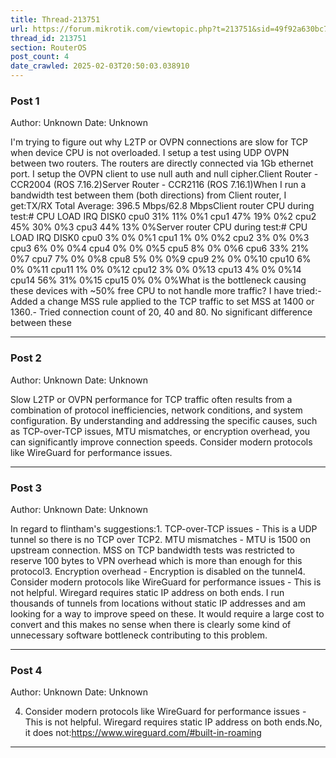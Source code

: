 ```yaml
---
title: Thread-213751
url: https://forum.mikrotik.com/viewtopic.php?t=213751&sid=49f92a630bc7970d8ca50523be880e8f
thread_id: 213751
section: RouterOS
post_count: 4
date_crawled: 2025-02-03T20:50:03.038910
---
```


### Post 1
Author: Unknown
Date: Unknown

I'm trying to figure out why L2TP or OVPN connections are slow for TCP when device CPU is not overloaded. I setup a test using UDP OVPN between two routers. The routers are directly connected via 1Gb ethernet port.  I setup the OVPN client to use null auth and null cipher.Client Router - CCR2004 (ROS 7.16.2)Server Router - CCR2116 (ROS 7.16.1)When I run a bandwidth test between them (both directions) from Client router, I get:TX/RX Total Average: 396.5 Mbps/62.8 MbpsClient router CPU during test:#  CPU   LOAD  IRQ  DISK0  cpu0  31%   11%  0%1  cpu1  47%   19%  0%2  cpu2  45%   30%  0%3  cpu3  44%   13%  0%Server router CPU during test:#  CPU    LOAD  IRQ  DISK0  cpu0   3%    0%   0%1  cpu1   1%    0%   0%2  cpu2   3%    0%   0%3  cpu3   6%    0%   0%4  cpu4   0%    0%   0%5  cpu5   8%    0%   0%6  cpu6   33%   21%  0%7  cpu7   7%    0%   0%8  cpu8   5%    0%   0%9  cpu9   2%    0%   0%10  cpu10  6%    0%   0%11  cpu11  1%    0%   0%12  cpu12  3%    0%   0%13  cpu13  4%    0%   0%14  cpu14  56%   31%  0%15  cpu15  0%    0%   0%What is the bottleneck causing these devices with ~50% free CPU to not handle more traffic?  I have tried:- Added a change MSS rule applied to the TCP traffic to set MSS at 1400 or 1360.- Tried connection count of 20, 40 and 80. No significant difference between these

---
### Post 2
Author: Unknown
Date: Unknown

Slow L2TP or OVPN performance for TCP traffic often results from a combination of protocol inefficiencies, network conditions, and system configuration. By understanding and addressing the specific causes, such as TCP-over-TCP issues, MTU mismatches, or encryption overhead, you can significantly improve connection speeds. Consider modern protocols like WireGuard for performance issues.

---
### Post 3
Author: Unknown
Date: Unknown

In regard to flintham's suggestions:1. TCP-over-TCP issues - This is a UDP tunnel so there is no TCP over TCP2.  MTU mismatches - MTU is 1500 on upstream connection.  MSS on TCP bandwidth tests was restricted to reserve 100 bytes to VPN overhead which is more than enough for this protocol3. Encryption overhead - Encryption is disabled on the tunnel4. Consider modern protocols like WireGuard for performance issues - This is not helpful. Wiregard requires static IP address on both ends. I run thousands of tunnels from locations without static IP addresses and am looking for a way to improve speed on these. It would require a large cost to convert and this makes no sense when there is clearly some kind of unnecessary software bottleneck contributing to this problem.

---
### Post 4
Author: Unknown
Date: Unknown

4. Consider modern protocols like WireGuard for performance issues - This is not helpful. Wiregard requires static IP address on both ends.No, it does not:https://www.wireguard.com/#built-in-roaming

---
